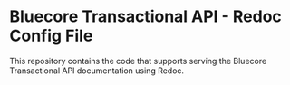 # Bluecore Transactional API - Redoc Config File

This repository contains the code that supports serving the Bluecore Transactional API documentation using Redoc.
